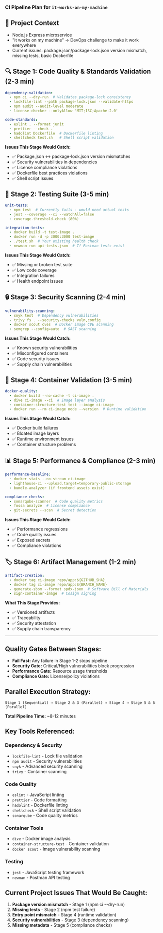### CI Pipeline Plan for `it-works-on-my-machine`

## 🎯 **Project Context**
- Node.js Express microservice
- "It works on my machine" → DevOps challenge to make it work everywhere
- Current issues: package.json/package-lock.json version mismatch, missing tests, basic Dockerfile

## 🔍 **Stage 1: Code Quality & Standards Validation** (2-3 min)

```yaml
dependency-validation:
  - npm ci --dry-run  # Validates package-lock consistency
  - lockfile-lint --path package-lock.json --validate-https
  - npm audit --audit-level moderate
  - license-checker --onlyAllow 'MIT;ISC;Apache-2.0'

code-standards:
  - eslint . --format junit
  - prettier --check .
  - hadolint Dockerfile  # Dockerfile linting
  - shellcheck test.sh   # Shell script validation
```

**Issues This Stage Would Catch:**
- ✅ Package.json ↔ package-lock.json version mismatches
- ✅ Security vulnerabilities in dependencies
- ✅ License compliance violations
- ✅ Dockerfile best practices violations
- ✅ Shell script issues

## 🧪 **Stage 2: Testing Suite** (3-5 min)

```yaml
unit-tests:
  - npm test  # Currently fails - would need actual tests
  - jest --coverage --ci --watchAll=false
  - coverage-threshold-check (80%)

integration-tests:
  - docker build -t test-image .
  - docker run -d -p 3000:3000 test-image
  - ./test.sh  # Your existing health check
  - newman run api-tests.json  # If Postman tests exist
```

**Issues This Stage Would Catch:**
- ✅ Missing or broken test suite
- ✅ Low code coverage
- ✅ Integration failures
- ✅ Health endpoint issues

## 🔒 **Stage 3: Security Scanning** (2-4 min)

```yaml
vulnerability-scanning:
  - snyk test  # Dependency vulnerabilities
  - trivy fs . --security-checks vuln,config
  - docker scout cves  # Docker image CVE scanning
  - semgrep --config=auto  # SAST scanning
```

**Issues This Stage Would Catch:**
- ✅ Known security vulnerabilities
- ✅ Misconfigured containers
- ✅ Code security issues
- ✅ Supply chain vulnerabilities

## 🐳 **Stage 4: Container Validation** (3-5 min)

```yaml
docker-quality:
  - docker build --no-cache -t ci-image .
  - dive ci-image --ci  # Image layer analysis
  - container-structure-test test --image ci-image
  - docker run --rm ci-image node --version  # Runtime validation
```

**Issues This Stage Would Catch:**
- ✅ Docker build failures
- ✅ Bloated image layers
- ✅ Runtime environment issues
- ✅ Container structure problems

## 📊 **Stage 5: Performance & Compliance** (2-3 min)

```yaml
performance-baseline:
  - docker stats --no-stream ci-image
  - lighthouse-ci --upload.target=temporary-public-storage
  - bundle-analyzer (if frontend assets exist)

compliance-checks:
  - sonarqube-scanner  # Code quality metrics
  - fossa analyze  # License compliance
  - git-secrets --scan  # Secret detection
```

**Issues This Stage Would Catch:**
- ✅ Performance regressions
- ✅ Code quality issues
- ✅ Exposed secrets
- ✅ Compliance violations

## 🏷️ **Stage 6: Artifact Management** (1-2 min)

```yaml
artifact-creation:
  - docker tag ci-image repo/app:${GITHUB_SHA}
  - docker tag ci-image repo/app:${BRANCH_NAME}
  - generate-sbom --format spdx-json  # Software Bill of Materials
  - sign-container-image  # Cosign signing
```

**What This Stage Provides:**
- ✅ Versioned artifacts
- ✅ Traceability
- ✅ Security attestation
- ✅ Supply chain transparency

---

## **Quality Gates Between Stages:**

- **Fail Fast:** Any failure in Stage 1-2 stops pipeline
- **Security Gate:** Critical/High vulnerabilities block progression
- **Performance Gate:** Resource usage thresholds
- **Compliance Gate:** License/policy violations

## **Parallel Execution Strategy:**

```
Stage 1 (Sequential) → Stage 2 & 3 (Parallel) → Stage 4 → Stage 5 & 6 (Parallel)
```

**Total Pipeline Time:** ~8-12 minutes

## **Key Tools Referenced:**

### Dependency & Security
- `lockfile-lint` - Lock file validation
- `npm audit` - Security vulnerabilities
- `snyk` - Advanced security scanning
- `trivy` - Container scanning

### Code Quality
- `eslint` - JavaScript linting
- `prettier` - Code formatting
- `hadolint` - Dockerfile linting
- `shellcheck` - Shell script validation
- `sonarqube` - Code quality metrics

### Container Tools
- `dive` - Docker image analysis
- `container-structure-test` - Container validation
- `docker scout` - Image vulnerability scanning

### Testing
- `jest` - JavaScript testing framework
- `newman` - Postman API testing

## **Current Project Issues That Would Be Caught:**

1. **Package version mismatch** - Stage 1 (npm ci --dry-run)
2. **Missing tests** - Stage 2 (npm test failure)
3. **Entry point mismatch** - Stage 4 (runtime validation)
4. **Security vulnerabilities** - Stage 3 (dependency scanning)
5. **Missing metadata** - Stage 5 (compliance checks)